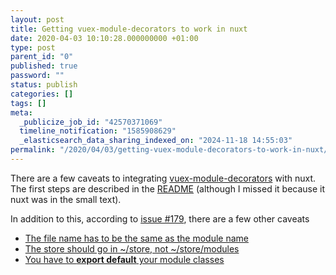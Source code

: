 ```yaml
---
layout: post
title: Getting vuex-module-decorators to work in nuxt
date: 2020-04-03 10:10:28.000000000 +01:00
type: post
parent_id: "0"
published: true
password: ""
status: publish
categories: []
tags: []
meta:
  _publicize_job_id: "42570371069"
  timeline_notification: "1585908629"
  _elasticsearch_data_sharing_indexed_on: "2024-11-18 14:55:03"
permalink: "/2020/04/03/getting-vuex-module-decorators-to-work-in-nuxt/"
---
```


There are a few caveats to integrating
[vuex-module-decorators](https://github.com/championswimmer/vuex-module-decorators)
with nuxt. The first steps are described in the
[README](https://github.com/championswimmer/vuex-module-decorators#accessing-modules-with-nuxtjs)
(although I missed it because it nuxt was in the small text).

In addition to this, according to
[issue #179](https://github.com/championswimmer/vuex-module-decorators/issues/179),
there are a few other caveats

- [The file name has to be the same as the module name](https://github.com/championswimmer/vuex-module-decorators/issues/179#issuecomment-533853333)
- [The store should go in \~/store, not \~/store/modules](https://github.com/championswimmer/vuex-module-decorators/issues/179#issuecomment-549326864)
- [You have to **export default** your module classes](https://github.com/championswimmer/vuex-module-decorators/issues/179)
